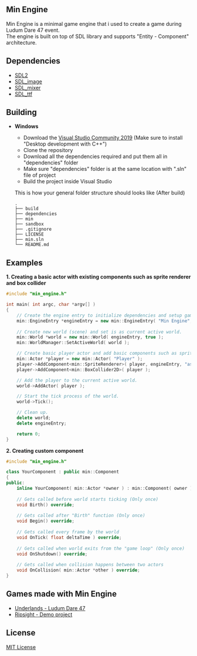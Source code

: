## Min Engine
Min Engine is a minimal game engine that i used to create a game during Ludum Dare 47 event. </br>
The engine is built on top of SDL library and supports "Entity - Component" architecture.

## Dependencies
  * [SDL2](https://www.libsdl.org/)
  * [SDL_image](https://www.libsdl.org/projects/SDL_image/)
  * [SDL_mixer](https://www.libsdl.org/projects/SDL_mixer/index.html)
  * [SDL_ttf](https://www.libsdl.org/projects/SDL_ttf/)

## Building
  * <b>Windows</b>
    * Download the [Visual Studio Community 2019](https://visualstudio.microsoft.com/) (Make sure to install "Desktop development with C++")
    * Clone the repository
    * Download all the dependencies required and put them all in "dependencies" folder
    * Make sure "dependencies" folder is at the same location with ".sln" file of project
    * Build the project inside Visual Studio
    
    This is how your general folder structure should looks like (After build)
    
        .
        ├── build          
        ├── dependencies
        ├── min
        ├── sandbox
        ├── .gitignore
        ├── LICENSE
        ├── min.sln
        └── README.md
        
## Examples
<b>1. Creating a basic actor with existing components such as sprite renderer and box collider</b>
```cpp
#include "min_engine.h"

int main( int argc, char *argv[] )
{
	// Create the engine entry to initialize dependencies and setup game window.
	min::EngineEntry *engineEntry = new min::EngineEntry( "Min Engine", 800, 600, 60 );
	
	// Create new world (scene) and set is as current active world.
	min::World *world = new min::World( engineEntry, true );
	min::WorldManager::SetActiveWorld( world );

	// Create basic player actor and add basic components such as sprite renderer and box collider.
	min::Actor *player = new min::Actor( "Player" );
	player->AddComponent<min::SpriteRenderer>( player, engineEntry, "assets/imgs/player.png" );
	player->AddComponent<min::BoxCollider2D>( player );

	// Add the player to the current active world.
	world->AddActor( player );

	// Start the tick process of the world.
	world->Tick();

	// Clean up.
	delete world;
	delete engineEntry;

	return 0;
}
```
<b>2. Creating custom component</b>
```cpp
#include "min_engine.h"

class YourComponent : public min::Component
{
public:
	inline YourComponent( min::Actor *owner ) : min::Component( owner ) {}
	
	// Gets called before world starts ticking (Only once)
	void Birth() override;
	
	// Gets called after "Birth" function (Only once)
	void Begin() override;
	
	// Gets called every frame by the world
	void OnTick( float deltaTime ) override;
	
	// Gets called when world exits from the "game loop" (Only once)
	void OnShutdown() override;
	
	// Gets called when collision happens between two actors
	void OnCollision( min::Actor *other ) override;
}
```
        
## Games made with Min Engine
* [Underlands - Ludum Dare 47](https://ldjam.com/events/ludum-dare/47/underlands)
* [Ripsight - Demo project](https://github.com/iozsaygi/ripsight)

## License
[MIT License](https://github.com/iozsaygi/ripsight/blob/master/LICENSE)

